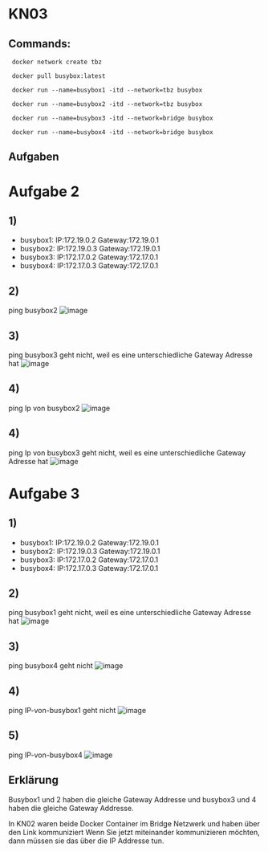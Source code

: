 # KN03

## Commands:

```  docker network create tbz ```  

```  docker pull busybox:latest ```  

```  docker run --name=busybox1 -itd --network=tbz busybox ``` 

```  docker run --name=busybox2 -itd --network=tbz busybox ``` 

```  docker run --name=busybox3 -itd --network=bridge busybox ``` 

```  docker run --name=busybox4 -itd --network=bridge busybox ``` 

## Aufgaben

# Aufgabe 2
## 1)
- busybox1: IP:172.19.0.2 Gateway:172.19.0.1
- busybox2: IP:172.19.0.3 Gateway:172.19.0.1
- busybox3: IP:172.17.0.2 Gateway:172.17.0.1
- busybox4: IP:172.17.0.3 Gateway:172.17.0.1

## 2)
 ping busybox2
 ![image](https://github.com/Ilija44/m347/assets/113606362/d986e040-0d4f-4f07-bbb3-be21e7166ab7)

 ## 3)
 ping busybox3 geht nicht, weil es eine unterschiedliche Gateway Adresse hat
![image](https://github.com/Ilija44/m347/assets/113606362/ab428319-3828-47d2-8d4a-f6f998f44849)

 ## 4)
 ping Ip von busybox2
![image](https://github.com/Ilija44/m347/assets/113606362/fa2ff6f8-84ed-4d5f-afac-1a05ffa99be2)

 ## 4)
 ping Ip von busybox3 geht nicht, weil es eine unterschiedliche Gateway Adresse hat
![image](https://github.com/Ilija44/m347/assets/113606362/7343d733-e41b-4690-b3e7-df7e6d65c62f)

# Aufgabe 3

## 1)
- busybox1: IP:172.19.0.2 Gateway:172.19.0.1
- busybox2: IP:172.19.0.3 Gateway:172.19.0.1
- busybox3: IP:172.17.0.2 Gateway:172.17.0.1
- busybox4: IP:172.17.0.3 Gateway:172.17.0.1

## 2)
 ping busybox1 geht nicht, weil es eine unterschiedliche Gateway Adresse hat
![image](https://github.com/Ilija44/m347/assets/113606362/fedc411e-e8a2-49c4-b8b7-fb91c5fe0d7c)

## 3)
 ping busybox4 geht nicht
![image](https://github.com/Ilija44/m347/assets/113606362/83fe1d53-8326-4607-8a8a-0e9513f2b95a)

## 4)
ping IP-von-busybox1 geht nicht
![image](https://github.com/Ilija44/m347/assets/113606362/4eb91452-fbdb-4c62-8335-78c7580acfa4)

## 5)
ping IP-von-busybox4
![image](https://github.com/Ilija44/m347/assets/113606362/9a72efd5-1790-4a36-813b-f8972c5f829d)


## Erklärung
Busybox1 und 2 haben die gleiche Gateway Addresse und busybox3 und 4 haben die gleiche Gateway Addresse.

In KN02 waren beide Docker Container im Bridge Netzwerk und haben über den Link kommuniziert
Wenn Sie jetzt miteinander kommunizieren möchten, dann müssen sie das über die IP Addresse tun.



  
  




